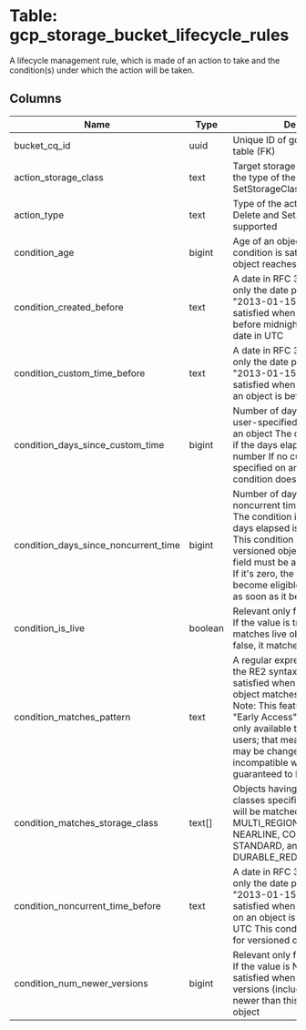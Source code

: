 
# Table: gcp_storage_bucket_lifecycle_rules
A lifecycle management rule, which is made of an action to take and the condition(s) under which the action will be taken.
## Columns
| Name        | Type           | Description  |
| ------------- | ------------- | -----  |
|bucket_cq_id|uuid|Unique ID of gcp_storage_buckets table (FK)|
|action_storage_class|text|Target storage class Required iff the type of the action is SetStorageClass|
|action_type|text|Type of the action Currently, only Delete and SetStorageClass are supported|
|condition_age|bigint|Age of an object (in days) This condition is satisfied when an object reaches the specified age|
|condition_created_before|text|A date in RFC 3339 format with only the date part (for instance, "2013-01-15") This condition is satisfied when an object is created before midnight of the specified date in UTC|
|condition_custom_time_before|text|A date in RFC 3339 format with only the date part (for instance, "2013-01-15") This condition is satisfied when the custom time on an object is before this date in UTC|
|condition_days_since_custom_time|bigint|Number of days elapsed since the user-specified timestamp set on an object The condition is satisfied if the days elapsed is at least this number If no custom timestamp is specified on an object, the condition does not apply|
|condition_days_since_noncurrent_time|bigint|Number of days elapsed since the noncurrent timestamp of an object The condition is satisfied if the days elapsed is at least this number This condition is relevant only for versioned objects The value of the field must be a nonnegative integer If it's zero, the object version will become eligible for Lifecycle action as soon as it becomes noncurrent|
|condition_is_live|boolean|Relevant only for versioned objects If the value is true, this condition matches live objects; if the value is false, it matches archived objects|
|condition_matches_pattern|text|A regular expression that satisfies the RE2 syntax This condition is satisfied when the name of the object matches the RE2 pattern Note: This feature is currently in the "Early Access" launch stage and is only available to a whitelisted set of users; that means that this feature may be changed in backward-incompatible ways and that it is not guaranteed to be released|
|condition_matches_storage_class|text[]|Objects having any of the storage classes specified by this condition will be matched Values include MULTI_REGIONAL, REGIONAL, NEARLINE, COLDLINE, ARCHIVE, STANDARD, and DURABLE_REDUCED_AVAILABILITY|
|condition_noncurrent_time_before|text|A date in RFC 3339 format with only the date part (for instance, "2013-01-15") This condition is satisfied when the noncurrent time on an object is before this date in UTC This condition is relevant only for versioned objects|
|condition_num_newer_versions|bigint|Relevant only for versioned objects If the value is N, this condition is satisfied when there are at least N versions (including the live version) newer than this version of the object|
